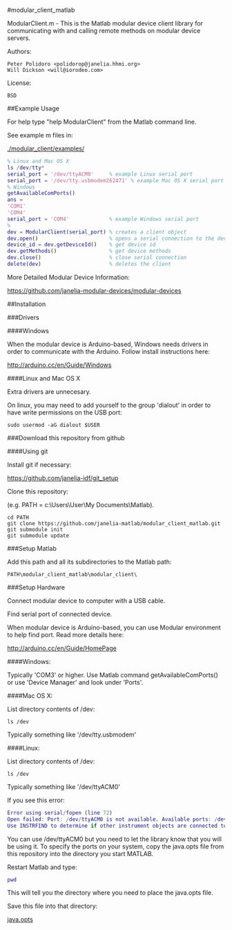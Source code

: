 #modular_client_matlab

ModularClient.m - This is the Matlab modular device client library for
    communicating with and calling remote methods on modular device
    servers.

Authors:

    Peter Polidoro <polidorop@janelia.hhmi.org>
    Will Dickson <will@iorodeo.com>

License:

    BSD

##Example Usage

For help type "help ModularClient" from the Matlab command line.

See example m files in:

[./modular_client/examples/](./modular_client/examples/)

```matlab
% Linux and Mac OS X
ls /dev/tty*
serial_port = '/dev/ttyACM0'     % example Linux serial port
serial_port = '/dev/tty.usbmodem262471' % example Mac OS X serial port
% Windows
getAvailableComPorts()
ans =
'COM1'
'COM4'
serial_port = 'COM4'             % example Windows serial port
%
dev = ModularClient(serial_port) % creates a client object
dev.open()                       % opens a serial connection to the device
device_id = dev.getDeviceId()    % get device id
dev.getMethods()                 % get device methods
dev.close()                      % close serial connection
delete(dev)                      % deletes the client
```

More Detailed Modular Device Information:

<https://github.com/janelia-modular-devices/modular-devices>

##Installation

###Drivers

####Windows

When the modular device is Arduino-based, Windows needs drivers in
order to communicate with the Arduino. Follow install instructions
here:

<http://arduino.cc/en/Guide/Windows>

####Linux and Mac OS X

Extra drivers are unnecesary.

On linux, you may need to add yourself to the group 'dialout' in order
to have write permissions on the USB port:

```shell
sudo usermod -aG dialout $USER
```

###Download this repository from github

####Using git

Install git if necessary:

<https://github.com/janelia-idf/git_setup>

Clone this repository:

(e.g. PATH = c:\Users\User\My Documents\Matlab).

```shell
cd PATH
git clone https://github.com/janelia-matlab/modular_client_matlab.git
git submodule init
git submodule update
```

###Setup Matlab

Add this path and all its subdirectories to the Matlab path:

    PATH\modular_client_matlab\modular_client\

###Setup Hardware

Connect modular device to computer with a USB cable.

Find serial port of connected device.

When modular device is Arduino-based, you can use Modular environment to
help find port. Read more details here:

<http://arduino.cc/en/Guide/HomePage>

####Windows:

Typically 'COM3' or higher. Use Matlab command getAvailableComPorts()
or use 'Device Manager' and look under 'Ports'.

####Mac OS X:

List directory contents of /dev:

```shell
ls /dev
```

Typically something like '/dev/tty.usbmodem'

####Linux:

List directory contents of /dev:

```shell
ls /dev
```

Typically something like '/dev/ttyACM0'

If you see this error:

```matlab
Error using serial/fopen (line 72)
Open failed: Port: /dev/ttyACM0 is not available. Available ports: /dev/ttyS0.
Use INSTRFIND to determine if other instrument objects are connected to the requested device.
```

You can use /dev/ttyACM0 but you need to let the library know that you
will be using it. To specify the ports on your system, copy the
java.opts file from this repository into the directory you start MATLAB.

Restart Matlab and type:

```matlab
pwd
```

This will tell you the directory where you need to place the java.opts file.

Save this file into that directory:

[java.opts](java.opts)
